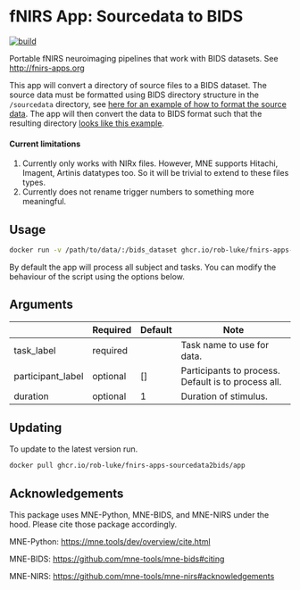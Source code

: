 # fNIRS App: Sourcedata to BIDS

[![build](https://github.com/rob-luke/fnirs-apps-sourcedata2bids/actions/workflows/ghregistry.yml/badge.svg)](https://github.com/rob-luke/fnirs-apps-sourcedata2bids/actions/workflows/ghregistry.yml)

Portable fNIRS neuroimaging pipelines that work with BIDS datasets. See http://fnirs-apps.org

This app will convert a directory of source files to a BIDS dataset.
The source data must be formatted using BIDS directory structure in the `/sourcedata` directory,
see [here for an example of how to format the source data](https://github.com/rob-luke/BIDS-NIRS-Tapping/tree/00-Raw-data).
The app will then convert the data to BIDS format such that the resulting directory [looks like this example](https://github.com/rob-luke/BIDS-NIRS-Tapping/tree/master).


#### Current limitations

1. Currently only works with NIRx files. However, MNE supports Hitachi, Imagent, Artinis datatypes too. So it will be trivial to extend to these files types.
2. Currently does not rename trigger numbers to something more meaningful.


## Usage

```bash
docker run -v /path/to/data/:/bids_dataset ghcr.io/rob-luke/fnirs-apps-sourcedata2bids/app
```

By default the app will process all subject and tasks.
You can modify the behaviour of the script using the options below.


## Arguments

|                   | Required | Default | Note                                                   |
|-------------------|----------|---------|--------------------------------------------------------|
| task_label        | required |         | Task name to use for data.                             |
| participant_label | optional | []      | Participants to process. Default is to process all.    |
| duration          | optional | 1       | Duration of stimulus.                                  |



## Updating

To update to the latest version run.

```bash
docker pull ghcr.io/rob-luke/fnirs-apps-sourcedata2bids/app
```


Acknowledgements
----------------

This package uses MNE-Python, MNE-BIDS, and MNE-NIRS under the hood. Please cite those package accordingly.

MNE-Python: https://mne.tools/dev/overview/cite.html

MNE-BIDS: https://github.com/mne-tools/mne-bids#citing

MNE-NIRS: https://github.com/mne-tools/mne-nirs#acknowledgements
